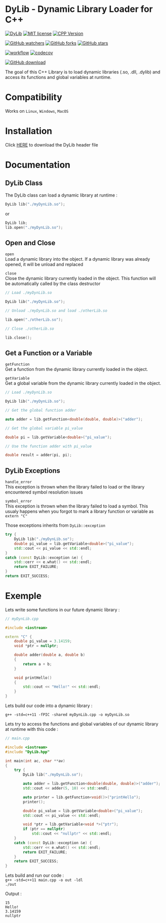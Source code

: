# DyLib - Dynamic Library Loader for C++  
[![DyLib](https://img.shields.io/badge/DyLib-v1.0-blue.svg)](https://github.com/tocola/DyLib/releases/tag/v1.0)
[![MIT license](https://img.shields.io/badge/License-MIT-orange.svg)](https://github.com/tocola/DyLib/blob/main/LICENSE)
[![CPP Version](https://img.shields.io/badge/C++-11/14/17/20-darkgreen.svg)](https://isocpp.org/)

[![GitHub watchers](https://img.shields.io/github/watchers/tocola/DyLib?style=social)](https://github.com/tocola/DyLib/watchers/)
[![GitHub forks](https://img.shields.io/github/forks/tocola/DyLib?style=social)](https://github.com/tocola/DyLib/network/members/)
[![GitHub stars](https://img.shields.io/github/stars/tocola/DyLib?style=social)](https://github.com/tocola/DyLib/stargazers/)

[![workflow](https://github.com/tocola/DyLib/actions/workflows/unit_tests.yml/badge.svg)](https://github.com/tocola/DyLib/actions/workflows/unit_tests.yml)
[![codecov](https://codecov.io/gh/tocola/DyLib/branch/main/graph/badge.svg?token=4V6A9B7PII)](https://codecov.io/gh/tocola/DyLib)

[![GitHub download](https://img.shields.io/github/downloads/tocola/DyLib/total?style=for-the-badge)](https://github.com/tocola/DyLib/releases/download/v1.0/DyLib.hpp)

The goal of this C++ Library is to load dynamic libraries (.so, .dll, .dylib) and access its functions and global variables at runtime.

# Compatibility
Works on `Linux`, `Windows`, `MacOS`

# Installation

Click [HERE](https://github.com/tocola/DyLib/releases/download/v1.0/DyLib.hpp) to download the DyLib header file

# Documentation

## DyLib Class

The DyLib class can load a dynamic library at runtime :
```c++
DyLib lib("./myDynLib.so");
```
or
```c++
DyLib lib;
lib.open("./myDynLib.so");
```

## Open and Close

`open`  
Load a dynamic library into the object. If a dynamic library was already opened, it will be unload and replaced  

`close`  
Close the dynamic library currently loaded in the object. This function will be automatically called by the class destructor
```c++
// Load ./myDynLib.so

DyLib lib("./myDynLib.so");

// Unload ./myDynLib.so and load ./otherLib.so

lib.open("./otherLib.so");

// Close ./otherLib.so

lib.close();
```

## Get a Function or a Variable

`getFunction`  
Get a function from the dynamic library currently loaded in the object.  

`getVariable`  
Get a global variable from the dynamic library currently loaded in the object.
```c++
// Load ./myDynLib.so

DyLib lib("./myDynLib.so");

// Get the global function adder

auto adder = lib.getFunction<double(double, double)>("adder");

// Get the global variable pi_value

double pi = lib.getVariable<double>("pi_value");

// Use the function adder with pi_value

double result = adder(pi, pi);
```

## DyLib Exceptions

`handle_error`  
This exception is thrown when the library failed to load or the library encountered symbol resolution issues  

`symbol_error`  
This exception is thrown when the library failed to load a symbol.
This usualy happens when you forgot to mark a library function or variable as `extern "C"`  


Those exceptions inherits from `DyLib::exception`
```c++
try {
    DyLib lib("./myDynLib.so");
    double pi_value = lib.getVariable<double>("pi_value");
    std::cout << pi_value << std::endl;
}
catch (const DyLib::exception &e) {
    std::cerr << e.what() << std::endl;
    return EXIT_FAILURE;
}
return EXIT_SUCCESS;
```

# Exemple

Lets write some functions in our future dynamic library :
```c++
// myDynLib.cpp

#include <iostream>

extern "C" {
    double pi_value = 3.14159;
    void *ptr = nullptr;

    double adder(double a, double b)
    {
        return a + b;
    }

    void printHello()
    {
        std::cout << "Hello!" << std::endl;
    }
}
```

Lets build our code into a dynamic library :  

`g++ -std=c++11 -fPIC -shared myDynLib.cpp -o myDynLib.so`

Lets try to access the functions and global variables of our dynamic library at runtime with this code :
```c++
// main.cpp

#include <iostream>
#include "DyLib.hpp"

int main(int ac, char **av)
{
    try {
        DyLib lib("./myDynLib.so");

        auto adder = lib.getFunction<double(double, double)>("adder");
        std::cout << adder(5, 10) << std::endl;

        auto printer = lib.getFunction<void()>("printHello");
        printer();

        double pi_value = lib.getVariable<double>("pi_value");
        std::cout << pi_value << std::endl;

        void *ptr = lib.getVariable<void *>("ptr");
        if (ptr == nullptr)
            std::cout << "nullptr" << std::endl;
    }
    catch (const DyLib::exception &e) {
        std::cerr << e.what() << std::endl;
        return EXIT_FAILURE;
    }
    return EXIT_SUCCESS;
}
```

Lets build and run our code :  
`g++ -std=c++11 main.cpp -o out -ldl`  
`./out`

Output :
```
15
Hello!
3.14159
nullptr
```
